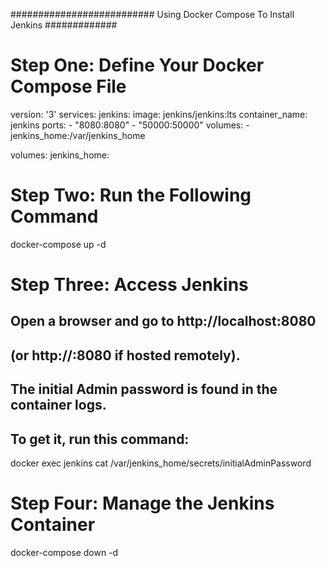 ########################## Using Docker Compose To Install Jenkins #############
# Step One: Define Your Docker Compose File
version: '3'
services:
  jenkins:
    image: jenkins/jenkins:lts
    container_name: jenkins
    ports:
      - "8080:8080"
      - "50000:50000"
    volumes:
      - jenkins_home:/var/jenkins_home

volumes:
  jenkins_home:

# Step Two: Run the Following Command
docker-compose up -d

# Step Three: Access Jenkins
## Open a browser and go to http://localhost:8080 
## (or http://<your-server-ip>:8080 if hosted remotely).
## The initial Admin password is found in the container logs.
## To get it, run this command:
docker exec jenkins cat /var/jenkins_home/secrets/initialAdminPassword

# Step Four: Manage the Jenkins Container
docker-compose down -d

